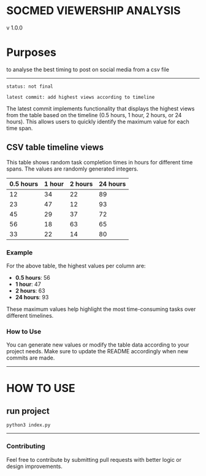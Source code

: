 # SOCMED VIEWERSHIP ANALYSIS

v 1.0.0

# Purposes

to analyse the best timing to post on social media from a csv file

<hr>

`status: not final`

`latest commit: add highest views according to timeline`

The latest commit implements functionality that displays the highest views from the table based on the timeline (0.5 hours, 1 hour, 2 hours, or 24 hours). This allows users to quickly identify the maximum value for each time span.

## CSV table timeline views

This table shows random task completion times in hours for different time spans. The values are randomly generated integers.

| 0.5 hours | 1 hour | 2 hours | 24 hours |
| --------- | ------ | ------- | -------- |
| 12        | 34     | 22      | 89       |
| 23        | 47     | 12      | 93       |
| 45        | 29     | 37      | 72       |
| 56        | 18     | 63      | 65       |
| 33        | 22     | 14      | 80       |

### Example

For the above table, the highest values per column are:

- **0.5 hours**: 56
- **1 hour**: 47
- **2 hours**: 63
- **24 hours**: 93

These maximum values help highlight the most time-consuming tasks over different timelines.

### How to Use

You can generate new values or modify the table data according to your project needs. Make sure to update the README accordingly when new commits are made.

<hr>

# HOW TO USE

## run project

`python3 index.py`

<hr>

### Contributing

Feel free to contribute by submitting pull requests with better logic or design improvements.
